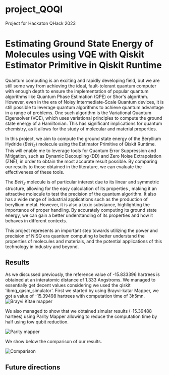 # project_QOQI
Project for Hackaton QHack 2023
# Estimating Ground State Energy of Molecules using VQE with Qiskit Estimator Primitive in Qiskit Runtime

###
Quantum computing is an exciting and rapidly developing field, but we are still some way from achieving the ideal, fault-tolerant quantum computer with enough depth to ensure the implementation of popular quantum algorithms like Quantum Phase Estimation (QPE) or Shor's algorithm. However, even in the era of Noisy Intermediate-Scale Quantum devices, it is still possible to leverage quantum algorithms to achieve quantum advantage in a range of problems. One such algorithm is the Variational Quantum Eigensolver (VQE), which uses variational principles to compute the ground state energy of a Hamiltonian. This has significant implications for quantum chemistry, as it allows for the study of molecular and material properties.

In this project, we aim to compute the ground state energy of the Beryllium Hydride (*BeH<sub>2*</sub>) molecule using the Estimator Primitive of Qiskit Runtime. This will enable me to leverage tools for Quantum Error Suppression and Mitigation, such as Dynamic Decoupling (DD) and Zero Noise Extrapolation (ZNE), in order to obtain the most accurate result possible. By comparing our results to those obtained in the literature, we can evaluate the effectiveness of these tools.

The *BeH<sub>2*</sub> molecule is of particular interest due to its linear and symmetric structure, allowing for the easy calculation of its properties , making it an attractive molecule to test the precision of the quantum algorithm. It also has a wide range of industrial applications such as the production of beryllium metal. However, it is also a toxic substance, highlighting the importance of proper handling. By accurately computing its ground state energy, we can gain a better understanding of its properties and how it behaves in different contexts.

This project represents an important step towards utilizing the power and precision of NISQ era quantum computing to better understand the properties of molecules and materials, and the potential applications of this technology in industry and beyond.
###





## Results

As we discussed previously, the reference value of -15.833396 hartrees is obtained at an interatomic distance of 1.333 Angstroms. We managed to essentially get decent values considering we used the qiskit 'ibmq_qasm_simulator'. First we started by using Brayvi-katar Mapper, we got a value of -15.39498 hartrees with computation time of 3h5mn.
![Brayvi Kitae mapper](https://user-images.githubusercontent.com/108539802/221980660-f84c4276-2112-4ec8-8802-c8062c88fddd.png)

We also managed to show that we obtained simular results (-15.39488 hartees) using Parity Mapper allowing to reduce the computation time by half using tow qubit reduction.

![Parity mapper](https://user-images.githubusercontent.com/108539802/221981479-34684b5e-edce-430f-a940-c921a29fe018.png)

We show below the comparison of our results.

![Comparison](https://user-images.githubusercontent.com/108539802/221981499-706ab654-1549-4906-a3f2-7111061e52ae.png)

## Future directions


